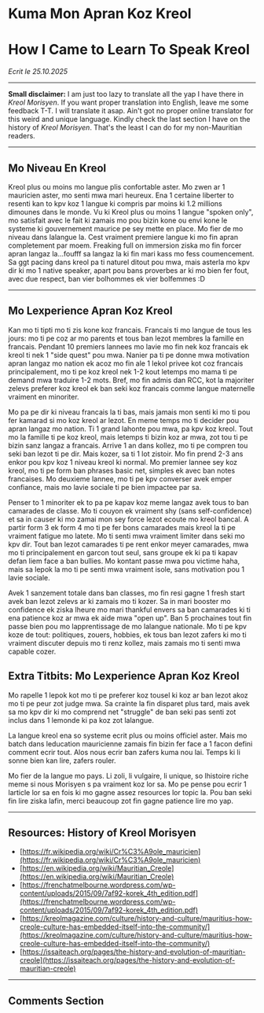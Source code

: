 # Kuma Mon Apran Koz Kreol
# How I Came to Learn To Speak Kreol

*Ecrit le 25.10.2025*

---

**Small disclaimer:** I am just too lazy to translate all the yap I have there in *Kreol Morisyen*. If you want proper translation into English, leave me some feedback T-T. I will translate it asap. Ain't got no proper online translator for this weird and unique language. Kindly check the last section I have on the history of *Kreol Morisyen*. That's the least I can do for my non-Mauritian readers.

---

## Mo Niveau En Kreol

Kreol plus ou moins mo langue plis confortable aster. Mo zwen ar 1 mauricien aster, mo senti mwa mari heureux. Ena 1 certaine liberter to resenti kan to kpv koz 1 langue ki compris par moins ki 1.2 millions dimounes dans le monde. Vu ki Kreol plus ou moins 1 langue "spoken only", mo satisfait avec le fait ki zamais mo pou bizin kone ou envi kone le systeme ki gouvernement maurice pe sey mette en place. Mo fier de mo niveau dans lalangue la. Cest vraiment premiere langue ki mo fin apran completement par moem. Freaking full on immersion ziska mo fin forcer apran langaz la...foufff sa langaz la ki fin mari kass mo fess coumencement. Sa ggt pacing dans kreol pa ti naturel ditout pou mwa, mais asterla mo kpv dir ki mo 1 native speaker, apart pou bans proverbes ar ki mo bien fer fout, avec due respect, ban vier bolhommes ek vier bolfemmes :D

---

## Mo Lexperience Apran Koz Kreol

Kan mo ti tipti mo ti zis kone koz francais. Francais ti mo langue de tous les jours: mo ti pe coz ar mo parents et tous ban lezot membres la famille en francais. Pendant 10 premiers lannees mo lavie mo fin nek koz francais ek kreol ti nek 1 "side quest" pou mwa. Nanier pa ti pe donne mwa motivation apran langaz mo nation ek acoz mo fin ale 1 lekol privee kot coz francais principalement, mo ti pe koz kreol nek 1-2 kout letemps mo mama ti pe demand mwa traduire 1-2 mots. Bref, mo fin admis dan RCC, kot la majoriter zelevs preferer koz kreol ek ban seki koz francais comme langue maternelle vraiment en minoriter. 

Mo pa pe dir ki niveau francais la ti bas, mais jamais mon senti ki mo ti pou fer kamarad si mo koz kreol ar lezot. En meme temps mo ti decider pou apran langaz mo nation. Ti 1 grand lahonte pou mwa, pa kpv koz kreol. Tout mo la famille ti pe koz kreol, mais letemps ti bizin koz ar mwa, zot tou ti pe bizin sanz langaz a francais. Arrive 1 an dans kollez, mo ti pe compren tou seki ban lezot ti pe dir. Mais kozer, sa ti 1 lot zistoir. Mo fin prend 2-3 ans enkor pou kpv koz 1 niveau kreol ki normal. Mo premier lannee sey koz kreol, mo ti pe form ban phrases basic net, simples ek avec ban notes francaises. Mo deuxieme lannee, mo ti pe kpv converser avek emper confiance, mais mo lavie sociale ti pe bien impactee par sa.

Penser to 1 minoriter ek to pa pe kapav koz meme langaz avek tous to ban camarades de classe. Mo ti couyon ek vraiment shy (sans self-confidence) et sa in causer ki mo zamai mon sey force lezot ecoute mo kreol bancal. A partir form 3 ek form 4 mo ti pe fer bons camarades mais kreol la ti pe vraiment fatigue mo latete. Mo ti senti mwa vraiment limiter dans seki mo kpv dir. Tout ban lezot camarades ti pe rent enkor meyer camarades, mwa mo ti principalement en garcon tout seul, sans groupe ek ki pa ti kapav defan liem face a ban bullies. Mo kontant passe mwa pou victime haha, mais sa lepok la mo ti pe senti mwa vraiment isole, sans motivation pou 1 lavie sociale.

Avek 1 sanzement totale dans ban classes, mo fin resi gagne 1 fresh start avek ban lezot zelevs ar ki zamais mo ti kozer. Sa in mari booster mo confidence ek ziska lheure mo mari thankful envers sa ban camarades ki ti ena patience koz ar mwa ek aide mwa "open up". Ban 5 prochaines tout fin passe bien pou mo lapprentissage de mo lalangue nationale. Mo ti pe kpv koze de tout: politiques, zouers, hobbies, ek tous ban lezot zafers ki mo ti vraiment discuter depuis mo ti renz kollez, mais zamais mo ti senti mwa capable cozer.


## Extra Titbits: Mo Lexperience Apran Koz Kreol

Mo rapelle 1 lepok kot mo ti pe preferer koz tousel ki koz ar ban lezot akoz mo ti pe peur zot judge mwa. Sa crainte la fin disparet plus tard, mais avek sa mo kpv dir ki mo comprend net "struggle" de ban seki pas senti zot inclus dans 1 lemonde ki pa koz zot lalangue. 

La langue kreol ena so systeme ecrit plus ou moins officiel aster. Mais mo batch dans leducation mauricienne zamais fin bizin fer face a 1 facon defini comment ecrir tout. Alos nous ecrir ban zafers kuma nou lai. Temps ki li sonne bien kan lire, zafers rouler.

Mo fier de la langue mo pays. Li zoli, li vulgaire, li unique, so lhistoire riche meme si nous Morisyen s pa vraiment koz lor sa. Mo pe pense pou ecrir 1 larticle lor sa en fois ki mo gagne assez resources lor topic la. Pou ban seki fin lire ziska lafin, merci beaucoup zot fin gagne patience lire mo yap.

---

## Resources: History of Kreol Morisyen 

- [https://fr.wikipedia.org/wiki/Cr%C3%A9ole_mauricien](https://fr.wikipedia.org/wiki/Cr%C3%A9ole_mauricien)
- [https://en.wikipedia.org/wiki/Mauritian_Creole](https://en.wikipedia.org/wiki/Mauritian_Creole)
- [https://frenchatmelbourne.wordpress.com/wp-content/uploads/2015/09/7af92-korek_4th_edition.pdf](https://frenchatmelbourne.wordpress.com/wp-content/uploads/2015/09/7af92-korek_4th_edition.pdf)
- [https://kreolmagazine.com/culture/history-and-culture/mauritius-how-creole-culture-has-embedded-itself-into-the-community/](https://kreolmagazine.com/culture/history-and-culture/mauritius-how-creole-culture-has-embedded-itself-into-the-community/)
- [https://issaiteach.org/pages/the-history-and-evolution-of-mauritian-creole](https://issaiteach.org/pages/the-history-and-evolution-of-mauritian-creole)

---

## Comments Section

<script src="https://giscus.app/client.js"
        data-repo="cedricfyc/my-cv-blog"
        data-repo-id="R_kgDOQFT-mg"
        data-category="Q&A"
        data-category-id="DIC_kwDOQFT-ms4Cw36I"
        data-mapping="pathname"
        data-strict="0"
        data-reactions-enabled="1"
        data-emit-metadata="0"
        data-input-position="bottom"
        data-theme="dark"
        data-lang="en"
        crossorigin="anonymous"
        async>
</script>